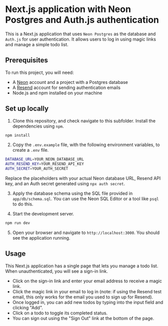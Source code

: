 # Next.js application with Neon Postgres and Auth.js authentication

This is a Next.js application that uses `Neon Postgres` as the database and `Auth.js` for user authentication. It allows users to log in using magic links and manage a simple todo list.

## Prerequisites

To run this project, you will need:

- A [Neon](https://neon.tech) account and a project with a Postgres database
- A [Resend](https://resend.com/) account for sending authentication emails
- Node.js and npm installed on your machine

## Set up locally

1. Clone this repository, and check navigate to this subfolder. Install the dependencies using `npm`.

```bash
npm install
```

2. Copy the `.env.example` file, with the following environment variables, to create a `.env` file.

```bash
DATABASE_URL=YOUR_NEON_DATABASE_URL
AUTH_RESEND_KEY=YOUR_RESEND_API_KEY
AUTH_SECRET=YOUR_AUTH_SECRET
```

Replace the placeholders with your actual Neon database URL, Resend API key, and an Auth secret generated using `npx auth secret`.

3. Apply the database schema using the SQL file provided in `app/db/schema.sql`. You can use the Neon SQL Editor or a tool like `psql` to do this.

4. Start the development server.

```bash
npm run dev
```

5. Open your browser and navigate to `http://localhost:3000`. You should see the application running.

## Usage

This Next.js application has a single page that lets you manage a todo list. When unauthenticated, you will see a sign-in link.

- Click on the sign-in link and enter your email address to receive a magic link.
- Click the magic link in your email to log in (note: if using the Resend test email, this only works for the email you used to sign up for Resend).
- Once logged in, you can add new todos by typing into the input field and clicking "Add".
- Click on a todo to toggle its completed status.
- You can sign out using the "Sign Out" link at the bottom of the page.
